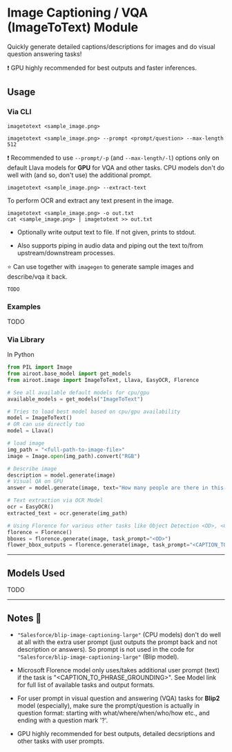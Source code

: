 # Image Captioning / VQA (ImageToText) Module
Quickly generate detailed captions/descriptions for images and do visual question answering tasks!

❗ GPU highly recommended for best outputs and faster inferences.

## Usage
### Via CLI
```
imagetotext <sample_image.png>
```
```
imagetotext <sample_image.png> --prompt <prompt/question> --max-length 512
```
❗ Recommended to use `--prompt/-p` (and `--max-length/-l`) options only on default Llava models for **GPU** for VQA and other tasks. CPU models don't do well with (and so, don't use) the additional prompt. 

```
imagetotext <sample_image.png> --extract-text
```
To perform OCR and extract any text present in the image.

```
imagetotext <sample_image.png> -o out.txt
cat <sample_image.png> | imagetotext >> out.txt
```
- Optionally write output text to file. If not given, prints to stdout.

- Also supports piping in audio data and piping out the text to/from upstream/downstream processes.

⭐ Can use together with `imagegen` to generate sample images and describe/vqa it back.
```
TODO
```

### Examples
TODO

### Via Library
In Python

```python
from PIL import Image
from airoot.base_model import get_models
from airoot.image import ImageToText, Llava, EasyOCR, Florence

# See all available default models for cpu/gpu
available_models = get_models("ImageToText")

# Tries to load best model based on cpu/gpu availability
model = ImageToText()
# OR can use directly too
model = Llava()

# load image
img_path = "<full-path-to-image-file>"
image = Image.open(img_path).convert("RGB")

# Describe image
description = model.generate(image)
# Visual QA on GPU
answer = model.generate(image, text="How many people are there in this image?")

# Text extraction via OCR Model
ocr = EasyOCR()
extracted_text = ocr.generate(img_path)

# Using Florence for various other tasks like Object Detection <OD>, <CAPTION_TO_PHRASE_GROUNDING> etc.,
florence = Florence()
bboxes = florence.generate(image, task_prompt="<OD>")
flower_bbox_outputs = florence.generate(image, task_prompt="<CAPTION_TO_PHRASE_GROUNDING>", text="flower")
```

---
## Models Used
TODO

---
## Notes 📝

- `"Salesforce/blip-image-captioning-large"` (CPU models) don't do well at all with the extra user prompt (just outputs the prompt back and not description or answers). So prompt is not used in the code for `"Salesforce/blip-image-captioning-large"` (Blip model).

- Microsoft Florence model only uses/takes additional user prompt (text) if the task is "<CAPTION_TO_PHRASE_GROUNDING>". See Model link for full list of available tasks and output formats.

- For user prompt in visual question and answering (VQA) tasks for **Blip2** model (especially), make sure the prompt/question is actually in question format: starting with what/where/when/who/how etc., and ending with a question mark '?'.

- GPU highly recommended for best outputs, detailed decsriptions and other tasks with user prompts.
